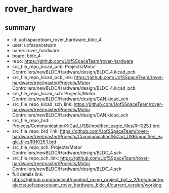 # rover_hardware
 
## summary 
* id: uofsspaceteam_rover_hardware_bldc_4
* user: uofsspaceteam
* name: rover_hardware
* board: bldc_4
* repo: https://github.com/UofSSpaceTeam/rover-hardware
* src_file_repo_kicad_pcb: Projects/Motor Controllers/newBLDC/Hardware/design/BLDC_4.kicad_pcb
* src_file_repo_kicad_pcb_link: https://github.com/UofSSpaceTeam/rover-hardware/tree/master/Projects/Motor Controllers/newBLDC/Hardware/design/BLDC_4.kicad_pcb
* src_file_repo_kicad_sch: Projects/Motor Controllers/newBLDC/Hardware/design/CAN.kicad_sch
* src_file_repo_kicad_sch_link: https://github.com/UofSSpaceTeam/rover-hardware/tree/master/Projects/Motor Controllers/newBLDC/Hardware/design/CAN.kicad_sch
* src_file_repo_brd: Projects/Communication/KiCad_USB/modified_eagle_files/RH025.1.brd
* src_file_repo_brd_link: https://github.com/UofSSpaceTeam/rover-hardware/tree/master/Projects/Communication/KiCad_USB/modified_eagle_files/RH025.1.brd
* src_file_repo_sch: Projects/Motor Controllers/newBLDC/Hardware/design/BLDC_4.sch
* src_file_repo_sch_link: https://github.com/UofSSpaceTeam/rover-hardware/tree/master/Projects/Motor Controllers/newBLDC/Hardware/design/BLDC_4.sch
* full details link: https://github.com/oomlout/oomlout_oomp_project_bot_v_2/tree/main/projects/uofsspaceteam_rover_hardware_bldc_4/current_version/working  







